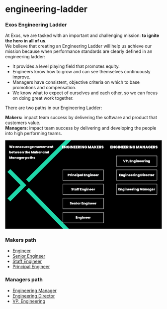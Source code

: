 # engineering-ladder

### Exos Engineering Ladder

At Exos, we are tasked with an important and challenging mission: **to ignite the hero in all of us**.<br>
We believe that creating an Engineering Ladder will help us achieve our mission because when performance standards are clearly defined in an engineering ladder:

* It provides a level playing field that promotes equity.
* Engineers know how to grow and can see themselves continuously improve.
* Managers have consistent, objective criteria on which to base promotions and compensation.
* We know what to expect of ourselves and each other, so we can focus on doing great work together.

There are two paths in our Engineering Ladder:

**Makers:** impact team success by delivering the software and product that customers value.<br>
**Managers:** impact team success by delivering and developing the people into high performing teams.

![Engineering Ladder](engineering-ladder.png)

### Makers path

* [Engineer](makers/engineer.md)
* [Senior Engineer](makers/senior-engineer.md)
* [Staff Engineer](makers/staff-engineer.md)
* [Principal Engineer](makers/principal-engineer.md)

### Managers path

* [Engineering Manager](managers/engineering-manager.md)
* [Engineering Director](managers/director-engineering.md)
* [VP, Engineering](managers/vp-engineering.md)



